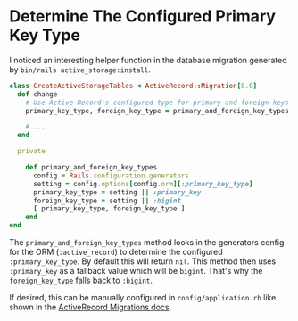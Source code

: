 # Determine The Configured Primary Key Type

I noticed an interesting helper function in the database migration generated by
`bin/rails active_storage:install`.

```ruby
class CreateActiveStorageTables < ActiveRecord::Migration[8.0]
  def change
    # Use Active Record's configured type for primary and foreign keys
    primary_key_type, foreign_key_type = primary_and_foreign_key_types

    # ...
  end

  private

    def primary_and_foreign_key_types
      config = Rails.configuration.generators
      setting = config.options[config.orm][:primary_key_type]
      primary_key_type = setting || :primary_key
      foreign_key_type = setting || :bigint
      [ primary_key_type, foreign_key_type ]
    end
end
```

The `primary_and_foreign_key_types` method looks in the generators config for
the ORM (`:active_record`) to determine the configured `:primary_key_type`. By
default this will return `nil`. This method then uses `:primary_key` as a
fallback value which will be `bigint`. That's why the `foreign_key_type` falls
back to `:bigint`.

If desired, this can be manually configured in `config/application.rb` like
shown in the [ActiveRecord Migrations
docs](https://guides.rubyonrails.org/active_record_migrations.html#enabling-uuids-in-rails).
